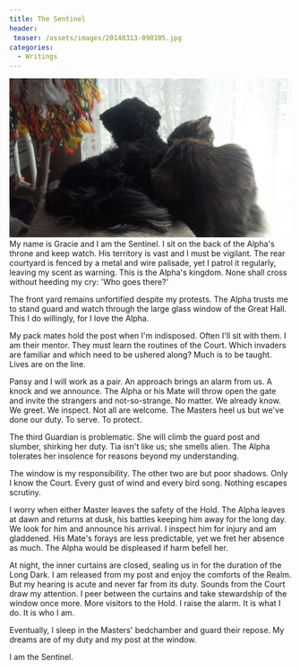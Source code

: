 ```yaml
---
title: The Sentinel
header:
 teaser: /assets/images/20140313-090105.jpg
categories:
  - Writings
---
```

<img src="/assets/images/20140313-090105.jpg">My name is Gracie and I am the Sentinel. I sit on the back of the Alpha's throne and keep watch. His territory is vast and I must be vigilant. The rear courtyard is fenced by a metal and wire palisade, yet I patrol it regularly, leaving my scent as warning. This is the Alpha's kingdom. None shall cross without heeding my cry: 'Who goes there?'

The front yard remains unfortified despite my protests. The Alpha trusts me to stand guard and watch through the large glass window of the Great Hall. This I do willingly, for I love the Alpha.

My pack mates hold the post when I'm indisposed. Often I'll sit with them. I am their mentor. They must learn the routines of the Court. Which invaders are familiar and which need to be ushered along? Much is to be taught. Lives are on the line.

Pansy and I will work as a pair. An approach brings an alarm from us. A knock and we announce. The Alpha or his Mate will throw open the gate and invite the strangers and not-so-strange. No matter. We already know. We greet. We inspect. Not all are welcome. The Masters heel us but we've done our duty. To serve. To protect.

The third Guardian is problematic. She will climb the guard post and slumber, shirking her duty. Tia isn't like us; she smells alien. The Alpha tolerates her insolence for reasons beyond my understanding.

The window is my responsibility. The other two are but poor shadows. Only I know the Court. Every gust of wind and every bird song. Nothing escapes scrutiny.

I worry when either Master leaves the safety of the Hold. The Alpha leaves at dawn and returns at dusk, his battles keeping him away for the long day. We look for him and announce his arrival. I inspect him for injury and am gladdened. His Mate's forays are less predictable, yet we fret her absence as much. The Alpha would be displeased if harm befell her.

At night, the inner curtains are closed, sealing us in for the duration of the Long Dark. I am released from my post and enjoy the comforts of the Realm. But my hearing is acute and never far from its duty. Sounds from the Court draw my attention. I peer between the curtains and take stewardship of the window once more. More visitors to the Hold. I raise the alarm. It is what I do. It is who I am.

Eventually, I sleep in the Masters' bedchamber and guard their repose. My dreams are of my duty and my post at the window.

I am the Sentinel.